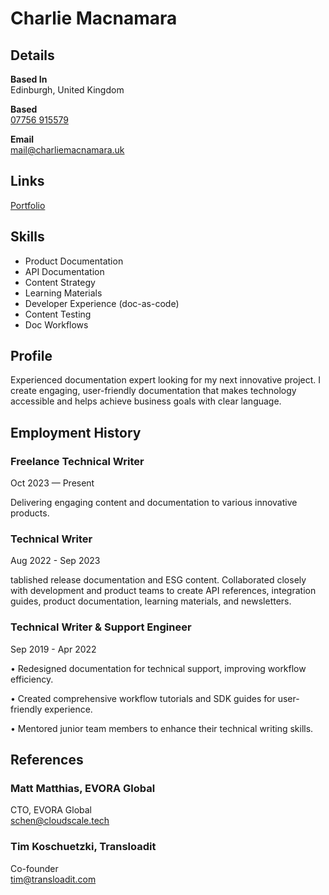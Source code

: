 # Charlie Macnamara
## Details

**Based In**  
Edinburgh, United Kingdom

**Based**  
[07756 915579](tel:+447756915579)

**Email**  
[mail@charliemacnamara.uk](mailto:mail@charliemacnamara.uk  )

## Links

[Portfolio](https://www.charliemacnamara.uk/)

## Skills

- Product Documentation
- API Documentation
- Content Strategy
- Learning Materials
- Developer Experience (doc-as-code)
- Content Testing
- Doc Workflows

## Profile

Experienced documentation expert looking for my next innovative project. I create engaging, user-friendly documentation that makes technology accessible and helps achieve business goals with clear language.

## Employment History

### Freelance Technical Writer
Oct 2023 — Present

Delivering engaging content and documentation to various innovative products.

### Technical Writer
Aug 2022 - Sep 2023

tablished release documentation and ESG content. Collaborated closely with development and product teams to create API references, integration guides, product documentation, learning materials, and newsletters.

### Technical Writer & Support Engineer
Sep 2019 - Apr 2022 

• Redesigned documentation for technical support, improving workflow efficiency.

• Created comprehensive workflow tutorials and SDK guides for user-friendly experience.

• Mentored junior team members to enhance their technical writing skills.

## References

### Matt Matthias, EVORA Global
CTO, EVORA
Global  
[schen@cloudscale.tech](mailto:Co-founder) 

### Tim Koschuetzki, Transloadit
Co-founder  
[tim@transloadit.com](mailto:tim@transloadit.com)